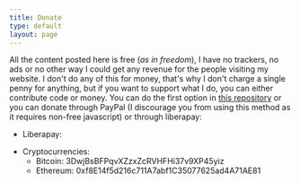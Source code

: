 ```yaml
---
title: Donate
type: default
layout: page
---
```


All the content posted here is free (_as in freedom_), I have no trackers, no
ads or no other way I could get any revenue for the people visiting my website.
I don't do any of this for money, that's why I don't charge a single penny for
anything, but if you want to support what I do, you can either contribute code
or money. You can do the first option in
[this repository](https://codeberg.org/Bassara/Zea) or you can donate through
PayPal (I discourage you from using this method as it requires non-free
javascript) or through liberapay:

- Liberapay:

<script src="https://liberapay.com/zealovesc/widgets/receiving.js"></script>

- Cryptocurrencies:
  - Bitcoin: 3DwjBsBFPqvXZzxZcRVHFHi37v9XP45yiz
  - Ethereum: 0xf8E14f5d216c711A7abf1C35077625ad4A71AE81
